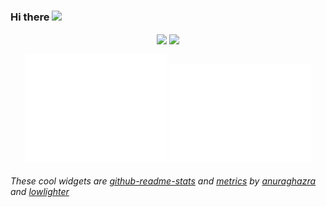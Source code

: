 ### Hi there <img src="https://media.giphy.com/media/hvRJCLFzcasrR4ia7z/giphy.gif" width="22px">
<p align="center">
  <img align="center" src="https://github-readme-stats.vercel.app/api/top-langs/?username=fvcci&layout=compact&theme=transparent&boarder=transparent&langs_count=6&card_width=255&exclude_repo=course_notes"/>
  <img align="center" src="https://github-readme-stats.vercel.app/api?username=fvcci&theme=transparent&boarder=transparent&show_icons=true&hide=issues"/>
</p>

<div align="center">
  <img alt="GitHub Metrics" src="/github-metrics.svg" width="45%"/>
  <img alt="Commit Metrics" src="/metrics.plugin.isocalendar.fullyear.svg"width="45%"/>
<!--   <img alt="LeetCode Metrics" src="/metrics.plugin.leetcode.svg" width="33%"/> -->
</div>

###### These cool widgets are [github-readme-stats](https://github.com/anuraghazra/github-readme-stats) and [metrics](https://github.com/lowlighter/metrics) by [anuraghazra](https://github.com/anuraghazra) and [lowlighter](https://github.com/lowlighter)

<!--
**fvcci/fvcci** is a ✨ _special_ ✨ repository because its `README.md` (this file) appears on your GitHub profile.

Here are some ideas to get you started:

- 🔭 I’m currently working on ...
- 🌱 I’m currently learning ...
- 👯 I’m looking to collaborate on ...
- 🤔 I’m looking for help with ...
- 💬 Ask me about ...
- 📫 How to reach me: ...
- 😄 Pronouns: ...
- ⚡ Fun fact: ...
-->
